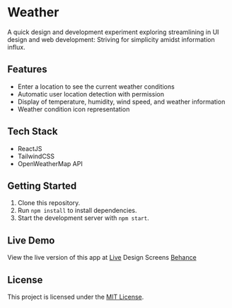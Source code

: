 # Weather

A quick design and development experiment exploring streamlining in UI design and web development: Striving for simplicity amidst information influx.

## Features

- Enter a location to see the current weather conditions
- Automatic user location detection with permission
- Display of temperature, humidity, wind speed, and weather information
- Weather condition icon representation

## Tech Stack

- ReactJS
- TailwindCSS
- OpenWeatherMap API

## Getting Started

1. Clone this repository.
2. Run `npm install` to install dependencies.
3. Start the development server with `npm start`.

## Live Demo

View the live version of this app at [Live](https://atlasweatherfocus.vercel.app/)
Design Screens [Behance](https://www.behance.net/gallery/175464985/Weather-Focus)

## License

This project is licensed under the [MIT License](LICENSE).

